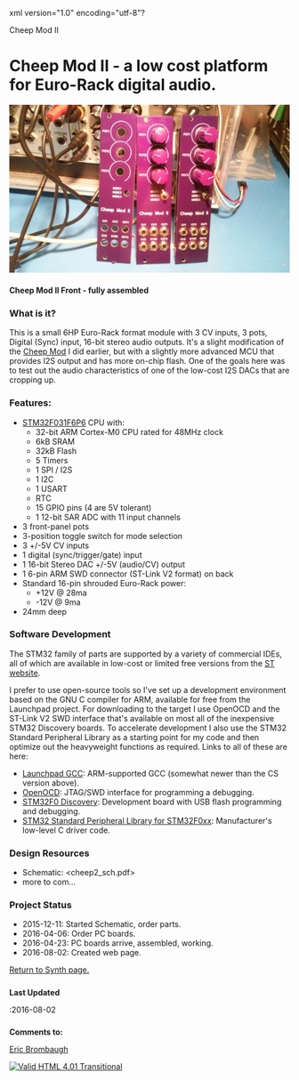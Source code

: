 xml version="1.0" encoding="utf-8"?



Cheep Mod II




# Cheep Mod II - a low cost platform for Euro-Rack digital audio.



![Cheep Mod II](cheep2.jpg)



#### Cheep Mod II Front - fully assembled


### What is it?


This is a small 6HP Euro-Rack format module with 3 CV inputs, 3 pots, Digital
(Sync) input, 16-bit stereo audio outputs. It's a slight modification of the
[Cheep Mod](../cheep_mod/index.html) I did earlier, but with a
slightly more advanced MCU that provides I2S output and has more on-chip flash.
One of the goals here was to test out the audio characteristics of one of the
low-cost I2S DACs that are cropping up.

### Features:


* [STM32F031F6P6](http://www.st.com/content/st_com/en/products/microcontrollers/stm32-32-bit-arm-cortex-mcus/stm32f0-series/stm32f0x1/stm32f031f6.html)
 CPU with:
	+ 32-bit ARM Cortex-M0 CPU rated for 48MHz clock
	+ 6kB SRAM
	+ 32kB Flash
	+ 5 Timers
	+ 1 SPI / I2S
	+ 1 I2C
	+ 1 USART
	+ RTC
	+ 15 GPIO pins (4 are 5V tolerant)
	+ 1 12-bit SAR ADC with 11 input channels
* 3 front-panel pots
* 3-position toggle switch for mode selection
* 3 +/-5V CV inputs
* 1 digital (sync/trigger/gate) input
* 1 16-bit Stereo DAC +/-5V (audio/CV) output
* 1 6-pin ARM SWD connector (ST-Link V2 format) on back
* Standard 16-pin shrouded Euro-Rack power:
	+ +12V @ 28ma
	+ -12V @ 9ma
* 24mm deep


### Software Development


The STM32 family of parts are supported by a variety of commercial IDEs, all
of which are available in low-cost or limited free versions from the
[ST website](http://www.st.com/internet/mcu/class/1734.jsp).

I prefer to use open-source tools so I've set up a development environment
based on the GNU C compiler for ARM, available for free from the Launchpad
project. For downloading to the target I use OpenOCD and the ST-Link V2 SWD
interface that's available on most all of the inexpensive STM32 Discovery boards.
To accelerate development I also use the STM32 Standard Peripheral Library as
a starting point for my code and then optimize out the heavyweight functions
as required. Links to all of these are here:

* [Launchpad GCC](https://launchpad.net/gcc-arm-embedded): 
 ARM-supported GCC (somewhat newer than the CS version above).
* [OpenOCD](http://openocd.org/): JTAG/SWD interface for
 programming a debugging.
* [STM32F0 Discovery](http://www.st.com/web/catalog/tools/FM116/SC959/SS1532/PF253215?sc=internet/evalboard/product/253215.jsp): Development board with USB flash programming
 and debugging.
* [STM32 Standard Peripheral Library for STM32F0xx](http://www.st.com/web/catalog/tools/FM147/CL1794/SC961/SS1743/LN1939/PF257884): Manufacturer's low-level C driver code.


### Design Resources


* Schematic: <cheep2_sch.pdf>
* more to com...


### Project Status


* 2015-12-11: Started Schematic, order parts.
* 2016-04-06: Order PC boards.
* 2016-04-23: PC boards arrive, assembled, working.
* 2016-08-02: Created web page.


[Return to Synth page.](../index.html)
##### 
**Last Updated**


:2016-08-02
##### 
**Comments to:**


[Eric Brombaugh](mailto:ebrombaugh1@cox.net)

[![Valid HTML 4.01 Transitional](http://www.w3.org/Icons/valid-html401)](http://validator.w3.org/check?uri=referer)








